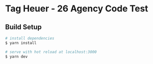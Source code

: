 # Tag Heuer - 26 Agency Code Test

## Build Setup

```bash
# install dependencies
$ yarn install

# serve with hot reload at localhost:3000
$ yarn dev